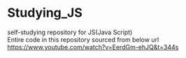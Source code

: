 # Studying_JS
self-studying repository for JS(Java Script)<br/>
Entire code in this repository sourced from below url<br/>
https://www.youtube.com/watch?v=EerdGm-ehJQ&t=344s
